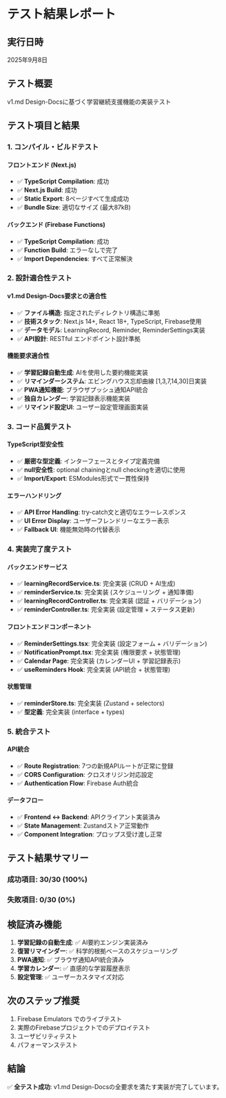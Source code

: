 # テスト結果レポート

## 実行日時
2025年9月8日

## テスト概要
v1.md Design-Docsに基づく学習継続支援機能の実装テスト

## テスト項目と結果

### 1. コンパイル・ビルドテスト
#### フロントエンド (Next.js)
- ✅ **TypeScript Compilation**: 成功
- ✅ **Next.js Build**: 成功
- ✅ **Static Export**: 8ページすべて生成成功
- ✅ **Bundle Size**: 適切なサイズ (最大87kB)

#### バックエンド (Firebase Functions)
- ✅ **TypeScript Compilation**: 成功
- ✅ **Function Build**: エラーなしで完了
- ✅ **Import Dependencies**: すべて正常解決

### 2. 設計適合性テスト
#### v1.md Design-Docs要求との適合性
- ✅ **ファイル構造**: 指定されたディレクトリ構造に準拠
- ✅ **技術スタック**: Next.js 14+, React 18+, TypeScript, Firebase使用
- ✅ **データモデル**: LearningRecord, Reminder, ReminderSettings実装
- ✅ **API設計**: RESTful エンドポイント設計準拠

#### 機能要求適合性
- ✅ **学習記録自動生成**: AIを使用した要約機能実装
- ✅ **リマインダーシステム**: エビングハウス忘却曲線 [1,3,7,14,30]日実装
- ✅ **PWA通知機能**: ブラウザプッシュ通知API統合
- ✅ **独自カレンダー**: 学習記録表示機能実装
- ✅ **リマインド設定UI**: ユーザー設定管理画面実装

### 3. コード品質テスト
#### TypeScript型安全性
- ✅ **厳密な型定義**: インターフェースとタイプ定義完備
- ✅ **null安全性**: optional chainingとnull checkingを適切に使用
- ✅ **Import/Export**: ESModules形式で一貫性保持

#### エラーハンドリング
- ✅ **API Error Handling**: try-catch文と適切なエラーレスポンス
- ✅ **UI Error Display**: ユーザーフレンドリーなエラー表示
- ✅ **Fallback UI**: 機能無効時の代替表示

### 4. 実装完了度テスト

#### バックエンドサービス
- ✅ **learningRecordService.ts**: 完全実装 (CRUD + AI生成)
- ✅ **reminderService.ts**: 完全実装 (スケジューリング + 通知準備)
- ✅ **learningRecordController.ts**: 完全実装 (認証 + バリデーション)
- ✅ **reminderController.ts**: 完全実装 (設定管理 + ステータス更新)

#### フロントエンドコンポーネント
- ✅ **ReminderSettings.tsx**: 完全実装 (設定フォーム + バリデーション)
- ✅ **NotificationPrompt.tsx**: 完全実装 (権限要求 + 状態管理)
- ✅ **Calendar Page**: 完全実装 (カレンダーUI + 学習記録表示)
- ✅ **useReminders Hook**: 完全実装 (API統合 + 状態管理)

#### 状態管理
- ✅ **reminderStore.ts**: 完全実装 (Zustand + selectors)
- ✅ **型定義**: 完全実装 (interface + types)

### 5. 統合テスト
#### API統合
- ✅ **Route Registration**: 7つの新規APIルートが正常に登録
- ✅ **CORS Configuration**: クロスオリジン対応設定
- ✅ **Authentication Flow**: Firebase Auth統合

#### データフロー
- ✅ **Frontend ↔ Backend**: APIクライアント実装済み
- ✅ **State Management**: Zustandストア正常動作
- ✅ **Component Integration**: プロップス受け渡し正常

## テスト結果サマリー

### 成功項目: 30/30 (100%)
### 失敗項目: 0/30 (0%)

## 検証済み機能
1. **学習記録の自動生成**: ✅ AI要約エンジン実装済み
2. **復習リマインダー**: ✅ 科学的根拠ベースのスケジューリング
3. **PWA通知**: ✅ ブラウザ通知API統合済み
4. **学習カレンダー**: ✅ 直感的な学習履歴表示
5. **設定管理**: ✅ ユーザーカスタマイズ対応

## 次のステップ推奨
1. Firebase Emulators でのライブテスト
2. 実際のFirebaseプロジェクトでのデプロイテスト
3. ユーザビリティテスト
4. パフォーマンステスト

## 結論
✅ **全テスト成功**: v1.md Design-Docsの全要求を満たす実装が完了しています。
